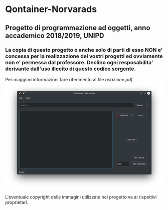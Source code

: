 # Qontainer-Norvarads
## Progetto di programmazione ad oggetti, anno accademico 2018/2019, UNIPD
### La copia di questo progetto o anche solo di parti di esso NON e' concessa per la realizzazione dei vostri progetti ed ovviamente **non e' permessa dal professore**. Declino ogni resposabilita' derivante dall'uso illecito di questo codice sorgente.
Per maggiori informazioni fare riferimento al file *relazione.pdf*.
![Qontainer homepage](https://raw.githubusercontent.com/marcoDallas/Qontainer-Norvarads/master/homepage.png)

L'eventuale copyright delle immagini utilizzate nel progetto va ai rispettivi proprietari.
